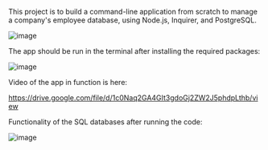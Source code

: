 This project is to build a command-line application from scratch to manage a company's employee database, using Node.js, Inquirer, and PostgreSQL.

![image](https://github.com/user-attachments/assets/d68f9573-e8ed-4c2f-b035-72fa63c98d39)

The app should be run in the terminal after installing the required packages:

![image](https://github.com/user-attachments/assets/c3a30dd0-32e6-431a-8f26-d805a4501bd6)

Video of the app in function is here:

https://drive.google.com/file/d/1c0Naq2GA4GIt3gdoGj2ZW2J5phdpLthb/view

Functionality of the SQL databases after running the code:

![image](https://github.com/user-attachments/assets/2b416a58-4e8b-42e1-b947-4ef9b7cc38d9)







